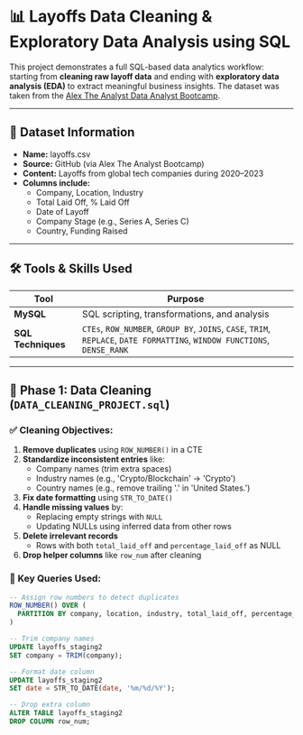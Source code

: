 # 📊 Layoffs Data Cleaning & Exploratory Data Analysis using SQL

This project demonstrates a full SQL-based data analytics workflow: starting from **cleaning raw layoff data** and ending with **exploratory data analysis (EDA)** to extract meaningful business insights. The dataset was taken from the [Alex The Analyst Data Analyst Bootcamp](https://www.youtube.com/@AlexTheAnalyst).

---

## 📁 Dataset Information

- **Name:** layoffs.csv
- **Source:** GitHub (via Alex The Analyst Bootcamp)
- **Content:** Layoffs from global tech companies during 2020–2023
- **Columns include:**
  - Company, Location, Industry
  - Total Laid Off, % Laid Off
  - Date of Layoff
  - Company Stage (e.g., Series A, Series C)
  - Country, Funding Raised
---

## 🛠 Tools & Skills Used

| Tool | Purpose |
|------|---------|
| **MySQL** | SQL scripting, transformations, and analysis |
| **SQL Techniques** | `CTEs`, `ROW_NUMBER`, `GROUP BY`, `JOINS`, `CASE`, `TRIM`, `REPLACE`, `DATE FORMATTING`, `WINDOW FUNCTIONS`, `DENSE_RANK` |

---

## 🔧 Phase 1: Data Cleaning (`DATA_CLEANING_PROJECT.sql`)

### ✅ Cleaning Objectives:
1. **Remove duplicates** using `ROW_NUMBER()` in a CTE
2. **Standardize inconsistent entries** like:
   - Company names (trim extra spaces)
   - Industry names (e.g., 'Crypto/Blockchain' → 'Crypto')
   - Country names (e.g., remove trailing '.' in 'United States.')
3. **Fix date formatting** using `STR_TO_DATE()`
4. **Handle missing values** by:
   - Replacing empty strings with `NULL`
   - Updating NULLs using inferred data from other rows
5. **Delete irrelevant records**
   - Rows with both `total_laid_off` and `percentage_laid_off` as NULL
6. **Drop helper columns** like `row_num` after cleaning

### 🧹 Key Queries Used:
```sql
-- Assign row numbers to detect duplicates
ROW_NUMBER() OVER (
  PARTITION BY company, location, industry, total_laid_off, percentage_laid_off, date, stage, country, funds_raised_millions
)

-- Trim company names
UPDATE layoffs_staging2
SET company = TRIM(company);

-- Format date column
UPDATE layoffs_staging2
SET date = STR_TO_DATE(date, '%m/%d/%Y');

-- Drop extra column
ALTER TABLE layoffs_staging2
DROP COLUMN row_num;
